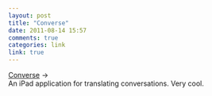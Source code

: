 ```yaml
---
layout: post
title: "Converse"
date: 2011-08-14 15:57
comments: true
categories: link
link: true
---
```

[Converse](http://getconverse.com/ "Converse") &rarr;  
An iPad application for translating conversations. Very cool.